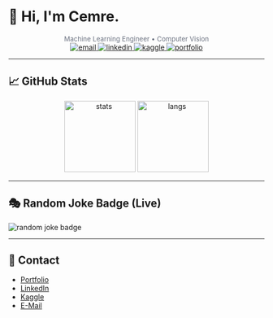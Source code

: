 # 👋 Hi, I'm Cemre.

<div align="center">
  <small style="color:#6b7280; font-size:13px;">
    Machine Learning Engineer • Computer Vision 
  </small>
</div>


<div align="center">
  <!-- Links / badges -->
  <a href="mailto:cemred.istanbul@gmail.com" target="_blank">
    <img src="https://img.shields.io/badge/Gmail-EA4335?style=for-the-badge&logo=gmail&logoColor=white" alt="email"/>
  </a>
  <a href="https://www.linkedin.com/in/cemred/" target="_blank">
    <img src="https://img.shields.io/badge/LinkedIn-0077B5?style=for-the-badge&logo=linkedin&logoColor=white" alt="linkedin"/>
  </a>
  <a href="https://www.kaggle.com/gumaruw" target="_blank">
    <img src="https://img.shields.io/badge/Kaggle-20BEFF?style=for-the-badge&logo=kaggle&logoColor=white" alt="kaggle"/>
  </a>
  <a href="https://gumaruw.github.io/" target="_blank">
    <img src="https://img.shields.io/badge/Portfolio-FF5722?style=for-the-badge&logoColor=white" alt="portfolio"/>
  </a>
</div>

---

## 📈 GitHub Stats
<div align="center">
  <img src="https://github-readme-stats.vercel.app/api?username=gumaruw&show_icons=true&theme=tokyonight&&count_private=true&hide_border=true" height="140" alt="stats" />
  <img src="https://github-readme-stats.vercel.app/api/top-langs/?username=gumaruw&layout=compact&theme=tokyonight&langs_count=6&hide_border=true" height="140" alt="langs" />
</div>

---

## 🎭 Random Joke Badge (Live)
<p>
  <!-- This image fetches a new joke on every load (Cloudflare Worker).  -->
  <img src="https://joke-badge2.cemredag16.workers.dev/" alt="random joke badge" />
</p>

---

## 🤝 Contact
- [Portfolio](https://gumaruw.github.io/)
- [LinkedIn](https://www.linkedin.com/in/cemred/) 
- [Kaggle](https://www.kaggle.com/gumaruw)
- [E-Mail](cemred.istanbul@gmail.com) 
